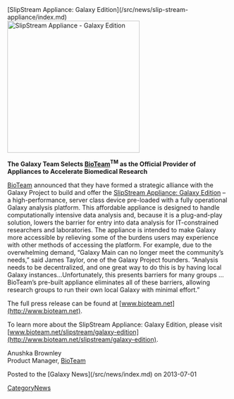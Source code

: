 <div class='newsItemHeader'>[SlipStream Appliance: Galaxy Edition](/src/news/slip-stream-appliance/index.md)</div>

<div class='center'><a href='http://www.bioteam.net/slipstream/galaxy-edition'><img src="/src/images/logos/SlipStreamApplianceLogo.png" alt="SlipStream Appliance - Galaxy Edition" width="300" /></a></div>

**The Galaxy Team Selects [BioTeam](http://bioteam.net)<sup>TM</sup> as the Official Provider of Appliances to Accelerate Biomedical Research**

[BioTeam](http://bioteam.net) announced that they have formed a strategic alliance with the Galaxy Project to build and offer the [SlipStream Appliance: Galaxy Edition](http://www.bioteam.net/slipstream/galaxy-edition) – a high-performance, server class device pre-loaded with a fully operational Galaxy analysis platform.  This affordable appliance is designed to handle computationally intensive data analysis and, because it is a plug-and-play solution, lowers the barrier for entry into data analysis for IT-constrained researchers and laboratories.  The appliance is intended to make Galaxy more accessible by relieving some of the burdens users may experience with other methods of accessing the platform.  For example, due to the overwhelming demand, “Galaxy Main can no longer meet the community’s needs,” said James Taylor, one of the Galaxy Project founders. “Analysis needs to be decentralized, and one great way to do this is by having local Galaxy instances…Unfortunately, this presents barriers for many groups … BioTeam’s pre-built appliance eliminates all of these barriers, allowing research groups to run their own local Galaxy with minimal effort.”

The full press release can be found at [www.bioteam.net](http://www.bioteam.net).

To learn more about the SlipStream Appliance: Galaxy Edition, please visit [www.bioteam.net/slipstream/galaxy-edition](http://www.bioteam.net/slipstream/galaxy-edition).

Anushka Brownley<br />
Product Manager, [BioTeam](http://bioteam.net)

<div class='newsItemFooter'>Posted to the [Galaxy News](/src/news/index.md) on 2013-07-01</div>

[CategoryNews](/src/category-news/index.md)
